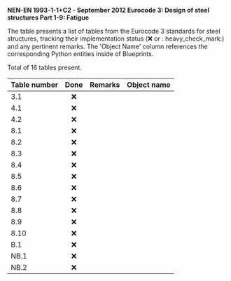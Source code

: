 **NEN-EN 1993-1-1+C2 - September 2012
Eurocode 3: Design of steel structures
Part 1-9: Fatigue**

The table presents a list of tables from the Eurocode 3 standards for steel structures, tracking their implementation status (:x: or :
heavy_check_mark:) and any pertinent remarks. The 'Object Name' column references the corresponding Python entities inside of Blueprints.

Total of 16 tables present.

| Table number | Done | Remarks | Object name |
|:-------------|:----:|:--------|:------------|
| 3.1          | :x:  |         |             |
| 4.1          | :x:  |         |             |
| 4.2          | :x:  |         |             |
| 8.1          | :x:  |         |             |
| 8.2          | :x:  |         |             |
| 8.3          | :x:  |         |             |
| 8.4          | :x:  |         |             |
| 8.5          | :x:  |         |             |
| 8.6          | :x:  |         |             |
| 8.7          | :x:  |         |             |
| 8.8          | :x:  |         |             |
| 8.9          | :x:  |         |             |
| 8.10         | :x:  |         |             |
| B.1          | :x:  |         |             |
| NB.1         | :x:  |         |             |
| NB.2         | :x:  |         |             |
